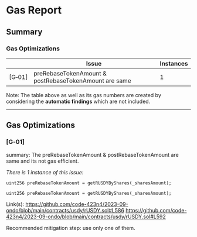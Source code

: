 # Gas Report

## Summary

### Gas Optimizations

|  | Issue | Instances |
| --- | --- | --- |
| [G‑01] | preRebaseTokenAmount & postRebaseTokenAmount are same | 1 |

Note: The table above as well as its gas numbers are created by considering the **automatic findings** which are not included.

---

## Gas Optimizations

### [G‑01]

summary: The preRebaseTokenAmount & postRebaseTokenAmount are same and its not gas efficient.

*There is 1 instance of this issue:*

```solidity
uint256 preRebaseTokenAmount = getRUSDYByShares(_sharesAmount);
```

```solidity
uint256 preRebaseTokenAmount = getRUSDYByShares(_sharesAmount);
```

Link(s):
https://github.com/code-423n4/2023-09-ondo/blob/main/contracts/usdy/rUSDY.sol#L586
https://github.com/code-423n4/2023-09-ondo/blob/main/contracts/usdy/rUSDY.sol#L592

Recommended mitigation step:
use only one of them.